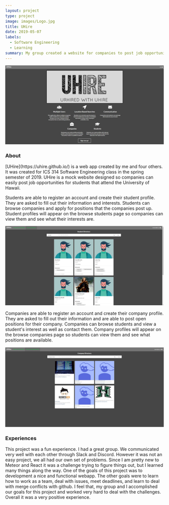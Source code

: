 ```yaml
---
layout: project
type: project
image: images/Logo.jpg
title: UHire
date: 2019-05-07
labels:
  - Software Engineering
  - Learning
summary: My group created a website for companies to post job opportunities.
---
```


<img class="ui image" src="../images/uhire-landing.jpg">

<h3>About</h2>
[UHire](https://uhire.github.io/) is a web app created by me and four others. It was created for ICS 314 Software Engineering class in the spring semester of 2019. UHire is a mock website designed so companies can easily post job opportunities for students that attend the University of Hawaii.

Students are able to register an account and create their student profile. They are asked to fill out their information and interests. Students can browse companies and apply for positions that the companies post up. Student profiles will appear on the browse students page so companies can view them and see what their interests are.

<img class="ui image" src="../images/uhire-browse-student.jpg">

Companies are able to register an account and create their company profile. They are asked to fill out their information and are able to post open positions for their company. Companies can browse students and view a student's interest as well as contact them. Company profiles will appear on the browse companies page so students can view them and see what positions are available.

<img class="ui image" src="../images/uhire-browse-company.jpg">

<h3>Experiences</h1>
This project was a fun experience. I had a great group. We communicated very well with each other through Slack and Discord. However it was not an easy project, we all had our own set of problems. Since I am pretty new to Meteor and React it was a challenge trying to figure things out, but I learned many things along the way. One of the goals of this project was to development a nice and functional webapp. The other goals were to learn how to work as a team, deal with issues, meet deadlines, and learn to deal with merge conflicts with github. I feel that, my group and I accomplished our goals for this project and worked very hard to deal with the challenges. Overall it was a very positive experience.
